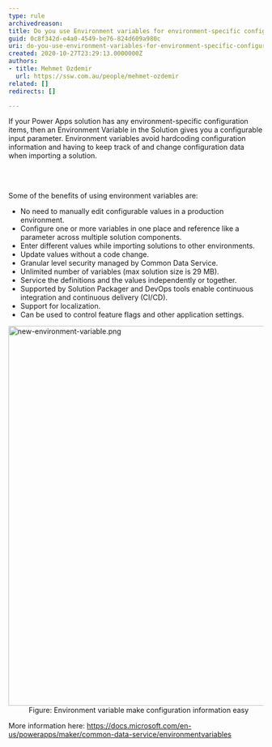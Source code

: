 ```yaml
---
type: rule
archivedreason: 
title: Do you use Environment variables for environment-specific configurations?
guid: 0c8f342d-e4a0-4549-be76-824d609a980c
uri: do-you-use-environment-variables-for-environment-specific-configurations
created: 2020-10-27T23:29:13.0000000Z
authors:
- title: Mehmet Ozdemir
  url: https://ssw.com.au/people/mehmet-ozdemir
related: []
redirects: []

---
```



<p class="ssw15-rteElement-P">If your Power Apps solution has any environment-specific configuration items, then an Environment Variable in the Solution gives you a configurable input parameter. Environment variables avoid hardcoding configuration information and having to keep track of and change configuration data when importing a solution.​​<br></p>
<br><excerpt class='endintro'></excerpt><br>
<p>​Some of the benefits of using environment variables are&#58;&#160;​<br></p>
<ul>
   <li>No need to manually edit configurable values in a production environment.&#160;</li><li>Configure one or more variables in one place and reference like a parameter across multiple solution components.&#160;</li><li>Enter different values while importing solutions to other environments.&#160;</li><li>Update values without a code change.&#160;</li><li>Granular level security managed by&#160;Common Data Service.&#160;</li><li>Unlimited number of variables (max solution size is 29 MB).&#160;</li><li>Service the definitions and the values independently or together.&#160;</li><li>Supported by&#160;Solution Packager&#160;and&#160;DevOps&#160;tools enable continuous integration and continuous delivery (CI/CD).&#160;</li><li>Support for localization.&#160;</li><li>Can be used to control feature flags and other application settings.&#160;</li></ul><dl class="image"><dt><img src="/PublishingImages/new-environment-variable.png" alt="new-environment-variable.png" style="width&#58;750px;" /></dt><dd>Figure&#58; Environment variable make configuration information easy</dd></dl><p>More information here&#58; <a href="https&#58;//docs.microsoft.com/en-us/powerapps/maker/common-data-service/environmentvariables">https&#58;//docs.microsoft.com/en-us/powerapps/maker/common-data-service/environmentvariables</a></p>


